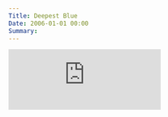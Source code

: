 ```yaml
---
Title: Deepest Blue
Date: 2006-01-01 00:00
Summary:
---
```


<!--
Tags: About, About Music, Continuous DJ Mix
Summary: Continuous DJ Mix / Progressive House
-->

<!--
### Description

* Continuous DJ Mix
* Genre: Progressive House
-->

<div class="mixcloud-container">
    <iframe height="120" src="https://www.mixcloud.com/widget/iframe/?hide_cover=1&light=1&hide_artwork=1&feed=%2Ftkmix%2Fdeepest-blue-2005%2F" frameborder="0" ></iframe>
</div>
